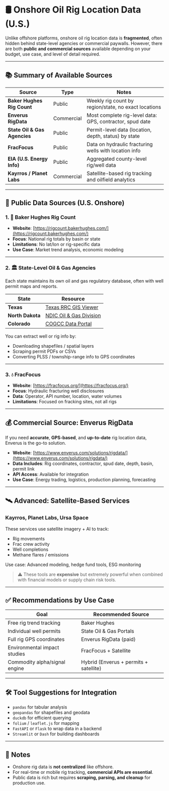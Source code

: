 # 🛢️ Onshore Oil Rig Location Data (U.S.)

Unlike offshore platforms, onshore oil rig location data is **fragmented**, often hidden behind state-level agencies or commercial paywalls. However, there are both **public and commercial sources** available depending on your budget, use case, and level of detail required.

---

## 📚 Summary of Available Sources

| Source                      | Type       | Notes |
|-----------------------------|------------|-------|
| **Baker Hughes Rig Count**  | Public     | Weekly rig count by region/state, no exact locations |
| **Enverus RigData**         | Commercial | Most complete rig-level data: GPS, contractor, spud date |
| **State Oil & Gas Agencies**| Public     | Permit-level data (location, depth, status) by state |
| **FracFocus**               | Public     | Data on hydraulic fracturing wells with location info |
| **EIA (U.S. Energy Info)**  | Public     | Aggregated county-level rig/well data |
| **Kayrros / Planet Labs**   | Commercial | Satellite-based rig tracking and oilfield analytics |

---

## 🧭 Public Data Sources (U.S. Onshore)

### 1. 🔢 Baker Hughes Rig Count
- **Website**: [https://rigcount.bakerhughes.com/](https://rigcount.bakerhughes.com/)
- **Focus**: National rig totals by basin or state
- **Limitations**: No lat/lon or rig-specific data
- **Use Case**: Market trend analysis, economic modeling

---

### 2. 🏛️ State-Level Oil & Gas Agencies

Each state maintains its own oil and gas regulatory database, often with well permit maps and reports.

| State     | Resource |
|-----------|----------|
| **Texas** | [Texas RRC GIS Viewer](https://gis.rrc.texas.gov/GISViewer/) |
| **North Dakota** | [NDIC Oil & Gas Division](https://www.dmr.nd.gov/oilgas/) |
| **Colorado** | [COGCC Data Portal](https://cogcc.state.co.us/) |

You can extract well or rig info by:
- Downloading shapefiles / spatial layers
- Scraping permit PDFs or CSVs
- Converting PLSS / township-range info to GPS coordinates

---

### 3. 💧 FracFocus
- **Website**: [https://fracfocus.org/](https://fracfocus.org/)
- **Focus**: Hydraulic fracturing well disclosures
- **Data**: Operator, API number, location, water volumes
- **Limitations**: Focused on fracking sites, not all rigs

---

## 💰 Commercial Source: Enverus RigData

If you need **accurate**, **GPS-based**, and **up-to-date** rig location data, Enverus is the go-to solution.

- **Website**: [https://www.enverus.com/solutions/rigdata/](https://www.enverus.com/solutions/rigdata/)
- **Data Includes**: Rig coordinates, contractor, spud date, depth, basin, permit link
- **API Access**: Available for integration
- **Use Case**: Energy trading, logistics, production planning, forecasting

---

## 🛰️ Advanced: Satellite-Based Services

### Kayrros, Planet Labs, Ursa Space
These services use satellite imagery + AI to track:
- Rig movements
- Frac crew activity
- Well completions
- Methane flares / emissions

Use case: Advanced modeling, hedge fund tools, ESG monitoring

> ⚠️ These tools are **expensive** but extremely powerful when combined with financial models or supply chain risk tools.

---

## ✅ Recommendations by Use Case

| Goal | Recommended Source |
|------|--------------------|
| Free rig trend tracking | Baker Hughes |
| Individual well permits | State Oil & Gas Portals |
| Full rig GPS coordinates | Enverus RigData (paid) |
| Environmental impact studies | FracFocus + Satellite |
| Commodity alpha/signal engine | Hybrid (Enverus + permits + satellite) |

---

## 🛠️ Tool Suggestions for Integration

- `pandas` for tabular analysis
- `geopandas` for shapefiles and geodata
- `duckdb` for efficient querying
- `folium` / `leaflet.js` for mapping
- `FastAPI` or `Flask` to wrap data in a backend
- `Streamlit` or `Dash` for building dashboards

---

## 📌 Notes

- Onshore rig data is **not centralized** like offshore.
- For real-time or mobile rig tracking, **commercial APIs are essential**.
- Public data is rich but requires **scraping, parsing, and cleanup** for production use.

